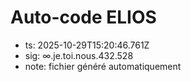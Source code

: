 # Auto-code ELIOS
- ts: 2025-10-29T15:20:46.761Z
- sig: ∞.je.toi.nous.432.528
- note: fichier généré automatiquement